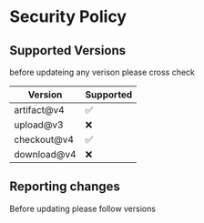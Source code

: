 # Security Policy

## Supported Versions

before updateing any verison please cross check

| Version | Supported          |
| ------- | ------------------ |
| artifact@v4   | :white_check_mark: |
| upload@v3     | :x:                |
| checkout@v4   | :white_check_mark: |
| download@v4   | :x:                |

## Reporting changes 

Before updating please follow versions
